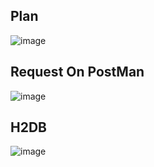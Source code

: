 <h2>Plan</h2>

![image](https://github.com/Aliguzel96/r_d_04/assets/56971277/29f2e1ba-4954-41ca-9e92-2ef17164bfc2)

<h2>Request On PostMan</h2>

![image](https://github.com/Aliguzel96/r_d_04/assets/56971277/6b44853e-6eb9-49cf-af5c-40c179987754)

<h2>H2DB</h2>

![image](https://github.com/Aliguzel96/r_d_04/assets/56971277/974dc0ee-664a-4788-aa57-c02a34bd29c5)
